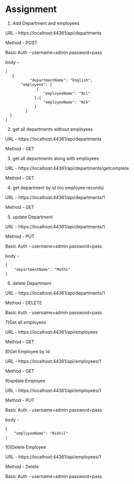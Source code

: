# Assignment

1) Add Department and employees

URL - https://localhost:44361/api/departments

Method - POST

Basic Auth - username=admin password=pass

body - 

	[
 	   {   
 	    	   "departmentName": "English",
  	   	   "employees": [
          		  {
           		     "employeeName": "Nil"
           		 },{
           		     "employeeName": "Nik"
           		 }
       		 ]
  	  }
	]



2) get all departments without employees

URL - https://localhost:44361/api/departments

Method - GET

3) get all departments along with employees

URL - https://localhost:44361/api/departments/getcomplete

Method - GET


4) get department by id (no employee records)

URL - https://localhost:44361/api/departments/1

Method - GET



5) update Department

URL - https://localhost:44361/api/departments/1

Method - PUT

Basic Auth - username=admin password=pass

body -
   
    {
        "departmentName": "Maths"
    }



6) delete Department

URL - https://localhost:44361/api/departments/1

Method - DELETE

Basic Auth - username=admin password=pass




7)Get all employees

URL - https://localhost:44361/api/employees

Method - GET




8)Get Employee by Id

URL - https://localhost:44361/api/employees/1

Method - GET




9)update Employee

URL - https://localhost:44361/api/employees/1

Method - PUT

Basic Auth - username=admin password=pass

body -

    {
        "employeeName": "Nikhil"
    }




10)Delete Employee

URL - https://localhost:44361/api/employees/1

Method - Delete

Basic Auth - username=admin password=pass

